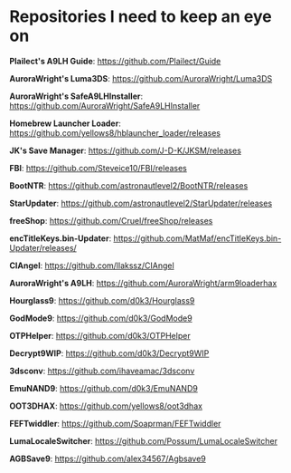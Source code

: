 # Repositories I need to keep an eye on

<b>Plailect's A9LH Guide</b>: https://github.com/Plailect/Guide

<b>AuroraWright's Luma3DS</b>: https://github.com/AuroraWright/Luma3DS

<b>AuroraWright's SafeA9LHInstaller</b>: https://github.com/AuroraWright/SafeA9LHInstaller

<b>Homebrew Launcher Loader</b>: https://github.com/yellows8/hblauncher_loader/releases

<b>JK's Save Manager</b>: https://github.com/J-D-K/JKSM/releases

<b>FBI</b>: https://github.com/Steveice10/FBI/releases

<b>BootNTR</b>: https://github.com/astronautlevel2/BootNTR/releases

<b>StarUpdater</b>: https://github.com/astronautlevel2/StarUpdater/releases

<b>freeShop</b>: https://github.com/Cruel/freeShop/releases

<b>encTitleKeys.bin-Updater</b>: https://github.com/MatMaf/encTitleKeys.bin-Updater/releases/

<b>CIAngel</b>: https://github.com/llakssz/CIAngel

<b>AuroraWright's A9LH</b>: https://github.com/AuroraWright/arm9loaderhax

<b>Hourglass9</b>: https://github.com/d0k3/Hourglass9

<b>GodMode9</b>: https://github.com/d0k3/GodMode9

<b>OTPHelper</b>: https://github.com/d0k3/OTPHelper

<b>Decrypt9WIP</b>: https://github.com/d0k3/Decrypt9WIP

<b>3dsconv</b>: https://github.com/ihaveamac/3dsconv

<b>EmuNAND9</b>: https://github.com/d0k3/EmuNAND9

<b>OOT3DHAX</b>: https://github.com/yellows8/oot3dhax

<b>FEFTwiddler</b>: https://github.com/Soaprman/FEFTwiddler

<b>LumaLocaleSwitcher</b>: https://github.com/Possum/LumaLocaleSwitcher

<b>AGBSave9</b>: https://github.com/alex34567/Agbsave9
